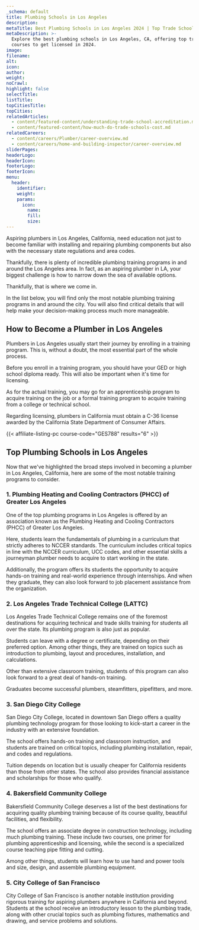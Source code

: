 ```yaml
---
_schema: default
title: Plumbing Schools in Los Angeles
description:
metaTitle: Best Plumbing Schools in Los Angeles 2024 | Top Trade Schools
metaDescription: >-
  Explore the best plumbing schools in Los Angeles, CA, offering top training
  courses to get licensed in 2024.
image:
filename:
alt:
icon:
author:
weight:
noCrawl:
highlight: false
selectTitle:
listTitle:
topCitiesTitle:
topCities:
relatedArticles:
  - content/featured-content/understanding-trade-school-accreditation.md
  - content/featured-content/how-much-do-trade-schools-cost.md
relatedCareers:
  - content/careers/Plumber/career-overview.md
  - content/careers/home-and-building-inspector/career-overview.md
sliderPages:
headerLogo:
headerIcon:
footerLogo:
footerIcon:
menu:
  header:
    identifier:
    weight:
    params:
      icon:
        name:
        fill:
        size:
---
```

Aspiring plumbers in Los Angeles, California, need education not just to become familiar with installing and repairing plumbing components but also with the necessary state regulations and area codes.

Thankfully, there is plenty of incredible plumbing training programs in and around the Los Angeles area. In fact, as an aspiring plumber in LA, your biggest challenge is how to narrow down the sea of available options.

Thankfully, that is where we come in.

In the list below, you will find only the most notable plumbing training programs in and around the city. You will also find critical details that will help make your decision-making process much more manageable.

## **How to Become a Plumber in Los Angeles**

Plumbers in Los Angeles usually start their journey by enrolling in a training program. This is, without a doubt, the most essential part of the whole process.

Before you enroll in a training program, you should have your GED or high school diploma ready. This will also be important when it's time for licensing.

As for the actual training, you may go for an apprenticeship program to acquire training on the job or a formal training program to acquire training from a college or technical school.

Regarding licensing, plumbers in California must obtain a C-36 license awarded by the California State Department of Consumer Affairs.

{{< affiliate-listing-pc course-code="GES788" results="6" >}}

## **Top Plumbing Schools in Los Angeles**

Now that we've highlighted the broad steps involved in becoming a plumber in Los Angeles, California, here are some of the most notable training programs to consider.

### **1\. Plumbing Heating and Cooling Contractors (PHCC) of Greater Los Angeles**

One of the top plumbing programs in Los Angeles is offered by an association known as the Plumbing Heating and Cooling Contractors (PHCC) of Greater Los Angeles.

Here, students learn the fundamentals of plumbing in a curriculum that strictly adheres to NCCER standards. The curriculum includes critical topics in line with the NCCER curriculum, UCC codes, and other essential skills a journeyman plumber needs to acquire to start working in the state.

Additionally, the program offers its students the opportunity to acquire hands-on training and real-world experience through internships. And when they graduate, they can also look forward to job placement assistance from the organization.

### 2\. Los Angeles Trade Technical College (LATTC)

Los Angeles Trade Technical College remains one of the foremost destinations for acquiring technical and trade skills training for students all over the state. Its plumbing program is also just as popular.

Students can leave with a degree or certificate, depending on their preferred option. Among other things, they are trained on topics such as introduction to plumbing, layout and procedures, installation, and calculations.

Other than extensive classroom training, students of this program can also look forward to a great deal of hands-on training.

Graduates become successful plumbers, steamfitters, pipefitters, and more.

### 3\. San Diego City College

San Diego City College, located in downtown San Diego offers a quality plumbing technology program for those looking to kick-start a career in the industry with an extensive foundation.

The school offers hands-on training and classroom instruction, and students are trained on critical topics, including plumbing installation, repair, and codes and regulations.

Tuition depends on location but is usually cheaper for California residents than those from other states. The school also provides financial assistance and scholarships for those who qualify.

### 4\. Bakersfield Community College

Bakersfield Community College deserves a list of the best destinations for acquiring quality plumbing training because of its course quality, beautiful facilities, and flexibility.

The school offers an associate degree in construction technology, including much plumbing training. These include two courses, one primer for plumbing apprenticeship and licensing, while the second is a specialized course teaching pipe fitting and cutting.

Among other things, students will learn how to use hand and power tools and size, design, and assemble plumbing equipment.

### 5\. City College of San Francisco

City College of San Francisco is another notable institution providing rigorous training for aspiring plumbers anywhere in California and beyond. Students at the school receive an introductory lesson to the plumbing trade, along with other crucial topics such as plumbing fixtures, mathematics and drawing, and service problems and solutions.